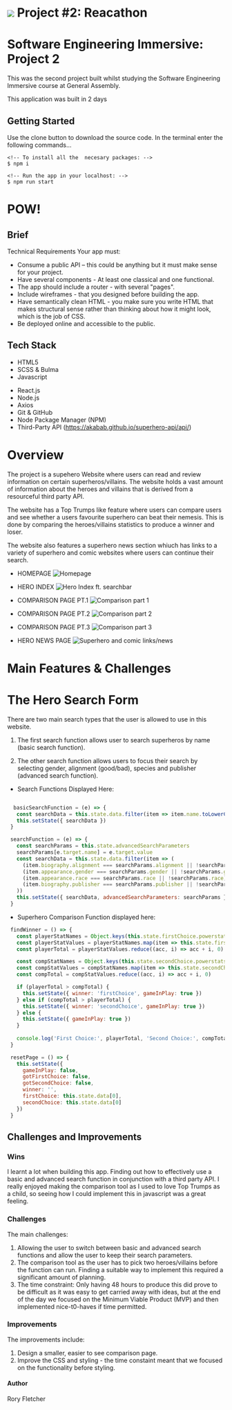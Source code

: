 # ![](https://ga-dash.s3.amazonaws.com/production/assets/logo-9f88ae6c9c3871690e33280fcf557f33.png) Project #2: Reacathon


# Software Engineering Immersive: Project 2
This was the second project built whilst studying the Software Engineering Immersive course at General Assembly.

This application was built in 2 days

## Getting Started
Use the clone button to download the source code. In the terminal enter the following commands...
```
<!-- To install all the  necesary packages: -->
$ npm i

<!-- Run the app in your localhost: -->
$ npm run start
```

# POW!

## Brief
Technical Requirements
Your app must:

* Consume a public API – this could be anything but it must make sense for your project.
* Have several components - At least one classical and one functional.
* The app should include a router - with several "pages".
* Include wireframes - that you designed before building the app.
* Have semantically clean HTML - you make sure you write HTML that makes structural sense rather than thinking about how it might look, which is the job of CSS.
* Be deployed online and accessible to the public.


## Tech Stack

+ HTML5
+ SCSS & Bulma
+ Javascript
* React.js
* Node.js
* Axios
* Git & GitHub
* Node Package Manager (NPM)
* Third-Party API (https://akabab.github.io/superhero-api/api/)

# Overview 

The project is a supehero Website where users can read and review information on certain superheros/villains. The website holds a vast amount of information about the heroes and villains that is derived from a resourceful third party API.

The website has a Top Trumps like feature where users can compare users and see whether a users favourite superhero can beat their nemesis. This is done by comparing the heroes/villains statistics to produce a winner and loser.

The website also features a superhero news section whiuch has links to a variety of superhero and comic websites where users can continue their search.
* HOMEPAGE
![Homepage](readmefiles/laptophome.png)

* HERO INDEX
![Hero Index ft. searchbar](readmefiles/index.png)

* COMPARISON PAGE PT.1
![Comparison part 1](readmefiles/battlep1.png)

* COMPARISON PAGE PT.2
![Comparison part 2](readmefiles/battlep2.png)

* COMPARISON PAGE PT.3
![Comparison part 3](readmefiles/winlose.png)

* HERO NEWS PAGE
![Superhero  and comic links/news](readmefiles/heronews.png)

# Main Features & Challenges

# The Hero Search Form
There are two main search types that the user is allowed to use in this website.

 1. The first search function allows user to search superheros by name (basic search function).

 2. The other search function allows users to focus their search by selecting gender, alignment (good/bad), species and publisher (advanced search function). 

* Search Functions Displayed Here:
 ```js

   basicSearchFunction = (e) => {
    const searchData = this.state.data.filter(item => item.name.toLowerCase().includes(e.target.value.toLowerCase()))
    this.setState({ searchData })
  }

  searchFunction = (e) => {
    const searchParams = this.state.advancedSearchParameters
    searchParams[e.target.name] = e.target.value
    const searchData = this.state.data.filter(item => (
      (item.biography.alignment === searchParams.alignment || !searchParams.alignment) && 
      (item.appearance.gender === searchParams.gender || !searchParams.gender) && 
      (item.appearance.race === searchParams.race || !searchParams.race) && 
      (item.biography.publisher === searchParams.publisher || !searchParams.publisher)
    ))
    this.setState({ searchData, advancedSearchParameters: searchParams })
  }
 ```

 * Superhero Comparison Function displayed here:

 ```js
  findWinner = () => {
    const playerStatNames = Object.keys(this.state.firstChoice.powerstats)
    const playerStatValues = playerStatNames.map(item => this.state.firstChoice.powerstats[item])
    const playerTotal = playerStatValues.reduce((acc, i) => acc + i, 0)

    const compStatNames = Object.keys(this.state.secondChoice.powerstats)
    const compStatValues = compStatNames.map(item => this.state.secondChoice.powerstats[item])
    const compTotal = compStatValues.reduce((acc, i) => acc + i, 0)

    if (playerTotal > compTotal) {
      this.setState({ winner: 'firstChoice', gameInPlay: true })
    } else if (compTotal > playerTotal) {
      this.setState({ winner: 'secondChoice', gameInPlay: true })
    } else {
      this.setState({ gameInPlay: true })
    }
    
    console.log('First Choice:', playerTotal, 'Second Choice:', compTotal)
  }

  resetPage = () => {
    this.setState({ 
      gameInPlay: false, 
      gotFirstChoice: false, 
      gotSecondChoice: false, 
      winner: '', 
      firstChoice: this.state.data[0],
      secondChoice: this.state.data[0]
    })
  }

 ``` 
## Challenges and Improvements

### Wins
I learnt a lot when building this app. Finding out how to effectively use a basic and advanced search function in conjunction with a third party API. I really enjoyed making the comparison tool as I used to love Top Trumps as a child, so seeing how I could implement this in javascript was a great feeling.

### Challenges
The main challenges:
1. Allowing the user to switch between basic and advanced search functions and allow the user to keep their search parameters.
2. The comparison tool as the user has to pick two heroes/villains before the function can run. Finding a suitable way to implement this required a significant amount of planning.
3. The time constraint: Only having 48 hours to produce this did prove to be difficult as it was easy to get carried away with ideas, but at the end of the day we focused on the Minimum Viable Product (MVP) and then implemented nice-t0-haves if time permitted.

### Improvements
The improvements include:
1. Design a smaller, easier to see comparison page.
2. Improve the CSS and styling - the time constaint meant that we focused on the functionality before styling.

#### Author
Rory Fletcher





